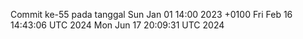 Commit ke-55 pada tanggal Sun Jan 01 14:00 2023 +0100
Fri Feb 16 14:43:06 UTC 2024
Mon Jun 17 20:09:31 UTC 2024
